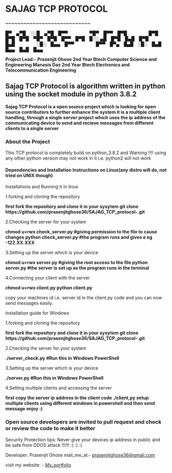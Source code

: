 <h1><strong>SAJAG TCP PROTOCOL</strong></h1>
<p><strong>~~~~~~~~~~~~~~~~~~~~~~~~~~~~</strong></p>

█▀ ▄▀█ ░░█ ▄▀█ █▀▀       ▀█▀ █▀▀ █▀█       █▀█ █▀█ █▀█ ▀█▀ █▀█ █▀▀ █▀█ █░░
▄█ █▀█ █▄█ █▀█ █▄█       ░█░ █▄▄ █▀▀       █▀▀ █▀▄ █▄█ ░█░ █▄█ █▄▄ █▄█ █▄▄

<strong>Project Lead:-
Prasenjit Ghose 2nd Year Btech Computer Science and Engineering
Manasis Das 2nd Year Btech Electronics and Telecommunication Engineering </strong>


<h2>Sajag TCP Protocol is algorithm written in python using the socket module in python 3.8.2</h2>

<p><strong>Sajag TCP Protocol is a open source project which is looking for open source contributors to further enhance the system it is a multiple client handling, through a single server project which uses the ip address of the communicating device to send and recieve messages from different clients to a single server</strong></p>

<h3>About the Project</h3>
<p>This TCP protocol is completely build on python_3.8.2 and Warning !!!! using any other python version may not work in it i.e. python2 will not work </p>

<h4>Dependencies and Installation Instructions on Linux(any distro will do, not tried on UNIX though)</h4>



Installations and Running it in linux

1.forking and cloning the repository


<strong>
first fork the repository and clone it in your sysytem
git clone https://github.com/prasenjitghose36/SAJAG_TCP_protocol-.git
</strong>



2.Checking the server for your system


<strong>chmod u+rwx check_server.py                #giving permission to the file to cause changes
python check_server.py                             #the program runs and gives a eg -122.XX.XXX
</strong>


3.Setting up the server which is your device


<strong>
chmod u+rwx server.py                            #giving the root access to the file
python server.py                                 #the server is set up as the program runs in the terminal
</strong>



4.Connecting your client with the server



<strong>
chmod u+rwx client.py
python client.py
</strong>



copy your machines id i.e. server id in the client.py code
and you can now send messages easily.


Installation guide for Windows


1.forking and cloning the repository



<strong>
first fork the repository and clone it in your sysytem
git clone https://github.com/prasenjitghose36/SAJAG_TCP_protocol-.git
</strong>



2.Checking the server for your system




<strong>
./server_check.py                                #Run this in Windows PowerShell
</strong>



3.Setting up the server which is your device



<strong>
./server.py                                     #Run this in Windows PowerShell
</strong>



4.Setting multiple clients and accessing the server



<strong>
first copy the server ip address in the client code
./client,py
setup multiple clients using different windows in powershell and then send message enjoy :)
</strong>



<h3><strong>Open source developers are invited to pull request and check or review the code to make it better</strong></h3>

Security Protection tips:
Never give your devices ip address in public and be safe from DDOS attack !!!!!! :) :) :(

Developer: Prasenjit Ghose
mail_me_at:- prasenjitghose36@gmail.com

visit my website: - <a href=https://prasenjitghose36.github.io/V_1.0>My_portfolio</a>


































